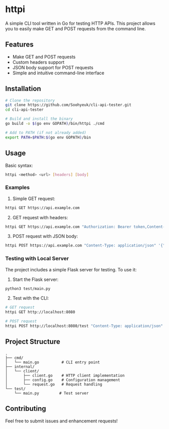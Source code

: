 # httpi

A simple CLI tool written in Go for testing HTTP APIs. This project allows you to easily make GET and POST requests from the command line.

## Features

- Make GET and POST requests
- Custom headers support
- JSON body support for POST requests
- Simple and intuitive command-line interface

## Installation

```bash
# Clone the repository
git clone https://github.com/Soohyeuk/cli-api-tester.git
cd cli-api-tester

# Build and install the binary
go build -o $(go env GOPATH)/bin/httpi ./cmd

# Add to PATH (if not already added)
export PATH=$PATH:$(go env GOPATH)/bin
```

## Usage

Basic syntax:
```bash
httpi <method> <url> [headers] [body]
```

### Examples

1. Simple GET request:
```bash
httpi GET https://api.example.com
```

2. GET request with headers:
```bash
httpi GET https://api.example.com "Authorization: Bearer token,Content-Type: application/json"
```

3. POST request with JSON body:
```bash
httpi POST https://api.example.com "Content-Type: application/json" '{"key": "value"}'
```

### Testing with Local Server

The project includes a simple Flask server for testing. To use it:

1. Start the Flask server:
```bash
python3 test/main.py
```

2. Test with the CLI:
```bash
# GET request
httpi GET http://localhost:8080

# POST request
httpi POST http://localhost:8080/test "Content-Type: application/json" '{"message": "Hello"}'
```

## Project Structure

```
.
├── cmd/
│   └── main.go          # CLI entry point
├── internal/
│   └── client/
│       ├── client.go    # HTTP client implementation
│       ├── config.go    # Configuration management
│       └── request.go   # Request handling
└── test/
    └── main.py         # Test server
```

## Contributing

Feel free to submit issues and enhancement requests! 
